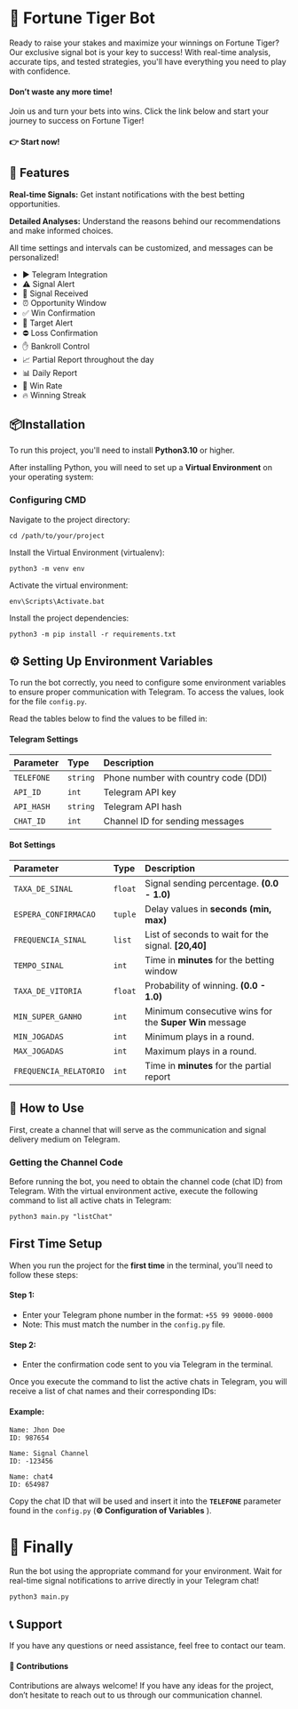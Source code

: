 
# 🤖 Fortune Tiger Bot

Ready to raise your stakes and maximize your winnings on Fortune Tiger? Our exclusive signal bot is your key to success! With real-time analysis, accurate tips, and tested strategies, you'll have everything you need to play with confidence.

#### Don’t waste any more time!

Join us and turn your bets into wins. Click the link below and start your journey to success on Fortune Tiger!

#### 👉 Start now!
##
## 🧠 Features

**Real-time Signals:** Get instant notifications with the best betting opportunities.

**Detailed Analyses:** Understand the reasons behind our recommendations and make informed choices.

All time settings and intervals can be customized, and messages can be personalized!

- ▶️ Telegram Integration
- ⚠️ Signal Alert
- 🚨 Signal Received
- ⏰ Opportunity Window
- ✅ Win Confirmation
- 🤑 Target Alert
- ⛔️ Loss Confirmation
- ✋ Bankroll Control
- 📈 Partial Report throughout the day
- 📊 Daily Report
- 🚀 Win Rate
- 🔥 Winning Streak
##
## 📦Installation

To run this project, you'll need to install **Python3.10** or higher.

After installing Python, you will need to set up a **Virtual Environment** on your operating system:


### Configuring CMD

Navigate to the project directory:
```
cd /path/to/your/project
```

Install the Virtual Environment (virtualenv):
```
python3 -m venv env
```

Activate the virtual environment:
```
env\Scripts\Activate.bat
```

Install the project dependencies:
```
python3 -m pip install -r requirements.txt
```
##
## ⚙️ Setting Up Environment Variables

To run the bot correctly, you need to configure some environment variables to ensure proper communication with Telegram. To access the values, look for the file ``` config.py ```.

Read the tables below to find the values to be filled in:

#### Telegram Settings

| Parameter   | Type       | Description                           |
| :---------- | :--------- | :---------------------------------- |
| `TELEFONE` | `string` | Phone number with country code (DDI) |
| `API_ID` | `int` | Telegram API key |
| `API_HASH` | `string` | Telegram API hash |
| `CHAT_ID` | `int` | Channel ID for sending messages |

#### Bot Settings

| Parameter   | Type       | Description                                   |
| :---------- | :--------- | :------------------------------------------ |
| `TAXA_DE_SINAL` | `float` | Signal sending percentage. **(0.0 - 1.0)** |
| `ESPERA_CONFIRMACAO`| `tuple` | Delay values in **seconds** **(min, max)**  |
| `FREQUENCIA_SINAL` | `list` | List of seconds to wait for the signal. **[20,40]**  |
| `TEMPO_SINAL`| `int` | Time in **minutes** for the betting window |
| `TAXA_DE_VITORIA`| `float` | Probability of winning. **(0.0 - 1.0)**|
| `MIN_SUPER_GANHO`| `int` | Minimum consecutive wins for the **Super Win** message |
| `MIN_JOGADAS`| `int` | Minimum plays in a round. |
| `MAX_JOGADAS`| `int` | Maximum plays in a round. |
| `FREQUENCIA_RELATORIO`| `int` | Time in **minutes** for the partial report |


##
## 👣 How to Use

First, create a channel that will serve as the communication and signal delivery medium on Telegram.

### Getting the Channel Code
Before running the bot, you need to obtain the channel code (chat ID) from Telegram. With the virtual environment active, execute the following command to list all active chats in Telegram:

```
python3 main.py "listChat"
```

## First Time Setup
When you run the project for the **first time**  in the terminal, you'll need to follow these steps:

#### Step 1:
- Enter your Telegram phone number in the format: ``` +55 99 90000-0000 ```
- Note: This must match the number in the ```config.py``` file.

#### Step 2:
- Enter the confirmation code sent to you via Telegram in the terminal.

Once you execute the command to list the active chats in Telegram, you will receive a list of chat names and their corresponding IDs:

#### Example:
```
Name: Jhon Doe
ID: 987654

Name: Signal Channel
ID: -123456

Name: chat4
ID: 654987
```
Copy the chat ID that will be used and insert it into the **```TELEFONE```** parameter found in the ``` config.py ``` (**⚙️ Configuration of Variables** ).

# 🚀 Finally
Run the bot using the appropriate command for your environment. Wait for real-time signal notifications to arrive directly in your Telegram chat!

```
python3 main.py
```


##
## 📞 Support

If you have any questions or need assistance, feel free to contact our team.

#### 🤝 Contributions

Contributions are always welcome! If you have any ideas for the project, don’t hesitate to reach out to us through our communication channel.